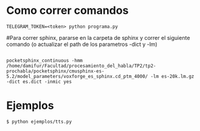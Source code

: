 # Como correr comandos

```
TELEGRAM_TOKEN=<token> python programa.py

```

#Para correr sphinx, pararse en la carpeta de sphinx y correr el siguiente comando (o actualizar el path de los parametros -dict y -lm)

```

pocketsphinx_continuous -hmm /home/damifur/Facultad/procesamiento_del_habla/TP2/tp2-prochabla/pocketsphinx/cmusphinx-es-5.2/model_parameters/voxforge_es_sphinx.cd_ptm_4000/ -lm es-20k.lm.gz -dict es.dict -inmic yes

```


# Ejemplos

```
$ python ejemplos/tts.py
```